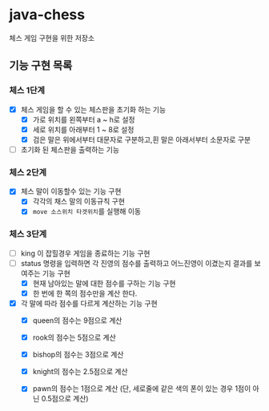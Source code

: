 # java-chess
체스 게임 구현을 위한 저장소

## 기능 구현 목록
### 체스 1단계
- [x] 체스 게임을 할 수 있는 체스판을 초기화 하는 기능
    - [x] 가로 위치를 왼쪽부터 a ~ h로 설정
    - [x] 세로 위치를 아래부터 1 ~ 8로 설정
    - [x] 검은 말은 위에서부터 대문자로 구분하고,흰 말은 아래서부터 소문자로 구분
- [ ] 초기화 된 체스판을 출력하는 기능

### 체스 2단계
- [x] 체스 말이 이동할수 있는 기능 구현
    - [x] 각각의 채스 말의 이동규칙 구현
    - [x] `move 소스위치 타겟위치`를 실행해 이동
    
### 체스 3단계
- [ ] king 이 잡힐경우 게임을 종료하는 기능 구현
- [ ] status 명령을 입력하면 각 진영의 점수를 출력하고 어느진영이 이겼는지 결과를 보여주는 기능 구현 
    - [x] 현재 남아있는 말에 대한 점수를 구하는 기능 구현
    - [x] 한 번에 한 쪽의 점수만을 계산 한다.
- [x] 각 말에 따라 점수를 다르게 계산하는 기능 구현
    - [x] queen의 점수는 9점으로 계산
    - [x] rook의 점수는 5점으로 계산
    - [x] bishop의 점수는 3점으로 계산
    - [x] knight의 점수는 2.5점으로 계산
    - [x] pawn의 점수는 1점으로 계산 (단, 세로줄에 같은 색의 폰이 있는 경우 1점이 아닌 0.5점으로 계산)
    
 